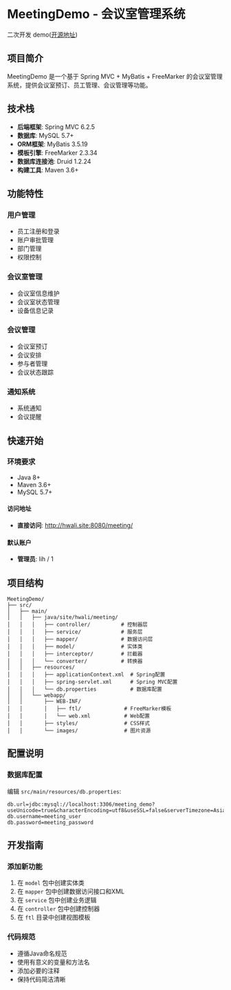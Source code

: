 # MeetingDemo - 会议室管理系统
二次开发 demo([开源地址](https://github.com/lenve/CoolMeeting))
## 项目简介

MeetingDemo 是一个基于 Spring MVC + MyBatis + FreeMarker 的会议室管理系统，提供会议室预订、员工管理、会议管理等功能。

## 技术栈

- **后端框架**: Spring MVC 6.2.5
- **数据库**: MySQL 5.7+
- **ORM框架**: MyBatis 3.5.19
- **模板引擎**: FreeMarker 2.3.34
- **数据库连接池**: Druid 1.2.24
- **构建工具**: Maven 3.6+

## 功能特性

### 用户管理
- 员工注册和登录
- 账户审批管理
- 部门管理
- 权限控制

### 会议室管理
- 会议室信息维护
- 会议室状态管理
- 设备信息记录

### 会议管理
- 会议室预订
- 会议安排
- 参与者管理
- 会议状态跟踪

### 通知系统
- 系统通知
- 会议提醒

## 快速开始

### 环境要求

- Java 8+
- Maven 3.6+
- MySQL 5.7+


#### 访问地址

- **直接访问**: http://hwali.site:8080/meeting/

#### 默认账户

- **管理员**: lih / 1

## 项目结构

```
MeetingDemo/
├── src/
│   ├── main/
│   │   ├── java/site/hwali/meeting/
│   │   │   ├── controller/          # 控制器层
│   │   │   ├── service/             # 服务层
│   │   │   ├── mapper/              # 数据访问层
│   │   │   ├── model/               # 实体类
│   │   │   ├── interceptor/         # 拦截器
│   │   │   └── converter/           # 转换器
│   │   ├── resources/
│   │   │   ├── applicationContext.xml  # Spring配置
│   │   │   ├── spring-servlet.xml      # Spring MVC配置
│   │   │   └── db.properties           # 数据库配置
│   │   └── webapp/
│   │       ├── WEB-INF/
│   │       │   ├── ftl/              # FreeMarker模板
│   │       │   └── web.xml           # Web配置
│   │       ├── styles/               # CSS样式
│   │       └── images/               # 图片资源
```

## 配置说明

### 数据库配置

编辑 `src/main/resources/db.properties`:

```properties
db.url=jdbc:mysql://localhost:3306/meeting_demo?useUnicode=true&characterEncoding=utf8&useSSL=false&serverTimezone=Asia/Shanghai
db.username=meeting_user
db.password=meeting_password
```

## 开发指南

### 添加新功能

1. 在 `model` 包中创建实体类
2. 在 `mapper` 包中创建数据访问接口和XML
3. 在 `service` 包中创建业务逻辑
4. 在 `controller` 包中创建控制器
5. 在 `ftl` 目录中创建视图模板

### 代码规范

- 遵循Java命名规范
- 使用有意义的变量和方法名
- 添加必要的注释
- 保持代码简洁清晰




